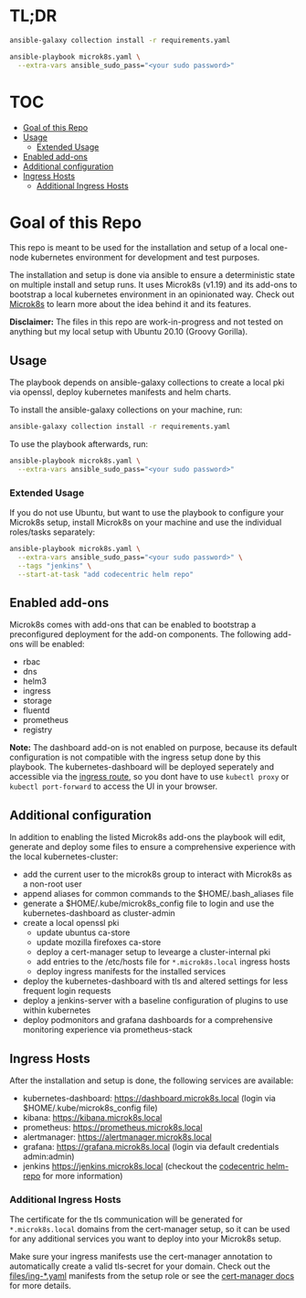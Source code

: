 # TL;DR
```bash
ansible-galaxy collection install -r requirements.yaml
```

```bash
ansible-playbook microk8s.yaml \
  --extra-vars ansible_sudo_pass="<your sudo password>"
```

# TOC
* [Goal of this Repo](#Goals-of-this-Repo)
* [Usage](#Usage)
  * [Extended Usage](#Extended-Usage)
* [Enabled add-ons](#Enabled-add-ons)
* [Additional configuration](#Additional-configuration)
* [Ingress Hosts](#Ingress-Hosts)
  * [Additional Ingress Hosts](#Additional-Ingress-Hosts)

# Goal of this Repo
This repo is meant to be used for the installation and setup of a local one-node kubernetes environment for development and test purposes.

The installation and setup is done via ansible to ensure a deterministic state on multiple install and setup runs. It uses Microk8s (v1.19) and its add-ons to bootstrap a local kubernetes environment in an opinionated way. Check out [Microk8s](https://microk8s.io) to learn more about the idea behind it and its features.

**Disclaimer:** The files in this repo are work-in-progress and not tested on anything but my local setup with Ubuntu 20.10 (Groovy Gorilla).

## Usage
The playbook depends on ansible-galaxy collections to create a local pki via openssl, deploy kubernetes manifests and helm charts. 

To install the ansible-galaxy collections on your machine, run:

```bash
ansible-galaxy collection install -r requirements.yaml
```

To use the playbook afterwards, run: 
```bash
ansible-playbook microk8s.yaml \
  --extra-vars ansible_sudo_pass="<your sudo password>"
```

### Extended Usage
If you do not use Ubuntu, but want to use the playbook to configure your Microk8s setup, install Microk8s on your machine and use the individual roles/tasks separately:

```bash
ansible-playbook microk8s.yaml \
  --extra-vars ansible_sudo_pass="<your sudo password>" \
  --tags "jenkins" \
  --start-at-task "add codecentric helm repo"
```

## Enabled add-ons
Microk8s comes with add-ons that can be enabled to bootstrap a preconfigured deployment for the add-on components. The following add-ons will be enabled:

* rbac
* dns
* helm3
* ingress
* storage
* fluentd
* prometheus
* registry

**Note:** The dashboard add-on is not enabled on purpose, because its default configuration is not compatible with the ingress setup done by this playbook. The kubernetes-dashboard will be deployed seperately and accessible via the [ingress route](#Ingress-Hosts), so you dont have to use `kubectl proxy` or `kubectl port-forward` to access the UI in your browser.  

## Additional configuration
In addition to enabling the listed Microk8s add-ons the playbook will edit, generate and deploy some files to ensure a comprehensive experience with the local kubernetes-cluster:

* add the current user to the microk8s group to interact with Microk8s as a non-root user
* append aliases for common commands to the $HOME/.bash_aliases file
* generate a $HOME/.kube/microk8s_config file to login and use the kubernetes-dashboard as cluster-admin
* create a local openssl pki
  * update ubuntus ca-store
  * update mozilla firefoxes ca-store
  * deploy a cert-manager setup to levearge a cluster-internal pki
  * add entries to the /etc/hosts file for `*.microk8s.local` ingress hosts
  * deploy ingress manifests for the installed services
* deploy the kubernetes-dashboard with tls and altered settings for less frequent login requests
* deploy a jenkins-server with a baseline configuration of plugins to use within kubernetes
* deploy podmonitors and grafana dashboards for a comprehensive monitoring experience via prometheus-stack

## Ingress Hosts
After the installation and setup is done, the following services are available:
* kubernetes-dashboard: https://dashboard.microk8s.local (login via $HOME/.kube/microk8s_config file)
* kibana: https://kibana.microk8s.local
* prometheus: https://prometheus.microk8s.local
* alertmanager: https://alertmanager.microk8s.local
* grafana: https://grafana.microk8s.local (login via default credentials admin:admin)
* jenkins https://jenkins.microk8s.local (checkout the [codecentric helm-repo](https://github.com/codecentric/helm-charts/tree/master/charts/jenkins) for more information)

### Additional Ingress Hosts
The certificate for the tls communication will be generated for `*.microk8s.local` domains from the cert-manager setup, so it can be used for any additional services you want to deploy into your Microk8s setup. 

Make sure your ingress manifests use the cert-manager annotation to automatically create a valid tls-secret for your domain. Check out the [files/ing-*.yaml](roles/setup/files) manifests from the setup role or see the [cert-manager docs](https://cert-manager.io/docs/usage/ingress/) for more details.